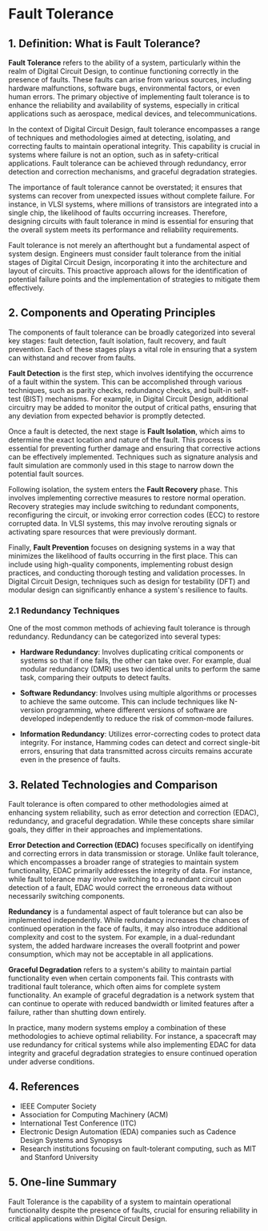 # Fault Tolerance

## 1. Definition: What is **Fault Tolerance**?
**Fault Tolerance** refers to the ability of a system, particularly within the realm of Digital Circuit Design, to continue functioning correctly in the presence of faults. These faults can arise from various sources, including hardware malfunctions, software bugs, environmental factors, or even human errors. The primary objective of implementing fault tolerance is to enhance the reliability and availability of systems, especially in critical applications such as aerospace, medical devices, and telecommunications.

In the context of Digital Circuit Design, fault tolerance encompasses a range of techniques and methodologies aimed at detecting, isolating, and correcting faults to maintain operational integrity. This capability is crucial in systems where failure is not an option, such as in safety-critical applications. Fault tolerance can be achieved through redundancy, error detection and correction mechanisms, and graceful degradation strategies.

The importance of fault tolerance cannot be overstated; it ensures that systems can recover from unexpected issues without complete failure. For instance, in VLSI systems, where millions of transistors are integrated into a single chip, the likelihood of faults occurring increases. Therefore, designing circuits with fault tolerance in mind is essential for ensuring that the overall system meets its performance and reliability requirements.

Fault tolerance is not merely an afterthought but a fundamental aspect of system design. Engineers must consider fault tolerance from the initial stages of Digital Circuit Design, incorporating it into the architecture and layout of circuits. This proactive approach allows for the identification of potential failure points and the implementation of strategies to mitigate them effectively.

## 2. Components and Operating Principles
The components of fault tolerance can be broadly categorized into several key stages: fault detection, fault isolation, fault recovery, and fault prevention. Each of these stages plays a vital role in ensuring that a system can withstand and recover from faults.

**Fault Detection** is the first step, which involves identifying the occurrence of a fault within the system. This can be accomplished through various techniques, such as parity checks, redundancy checks, and built-in self-test (BIST) mechanisms. For example, in Digital Circuit Design, additional circuitry may be added to monitor the output of critical paths, ensuring that any deviation from expected behavior is promptly detected.

Once a fault is detected, the next stage is **Fault Isolation**, which aims to determine the exact location and nature of the fault. This process is essential for preventing further damage and ensuring that corrective actions can be effectively implemented. Techniques such as signature analysis and fault simulation are commonly used in this stage to narrow down the potential fault sources.

Following isolation, the system enters the **Fault Recovery** phase. This involves implementing corrective measures to restore normal operation. Recovery strategies may include switching to redundant components, reconfiguring the circuit, or invoking error correction codes (ECC) to restore corrupted data. In VLSI systems, this may involve rerouting signals or activating spare resources that were previously dormant.

Finally, **Fault Prevention** focuses on designing systems in a way that minimizes the likelihood of faults occurring in the first place. This can include using high-quality components, implementing robust design practices, and conducting thorough testing and validation processes. In Digital Circuit Design, techniques such as design for testability (DFT) and modular design can significantly enhance a system's resilience to faults.

### 2.1 Redundancy Techniques
One of the most common methods of achieving fault tolerance is through redundancy. Redundancy can be categorized into several types:

- **Hardware Redundancy**: Involves duplicating critical components or systems so that if one fails, the other can take over. For example, dual modular redundancy (DMR) uses two identical units to perform the same task, comparing their outputs to detect faults.
  
- **Software Redundancy**: Involves using multiple algorithms or processes to achieve the same outcome. This can include techniques like N-version programming, where different versions of software are developed independently to reduce the risk of common-mode failures.

- **Information Redundancy**: Utilizes error-correcting codes to protect data integrity. For instance, Hamming codes can detect and correct single-bit errors, ensuring that data transmitted across circuits remains accurate even in the presence of faults.

## 3. Related Technologies and Comparison
Fault tolerance is often compared to other methodologies aimed at enhancing system reliability, such as error detection and correction (EDAC), redundancy, and graceful degradation. While these concepts share similar goals, they differ in their approaches and implementations.

**Error Detection and Correction (EDAC)** focuses specifically on identifying and correcting errors in data transmission or storage. Unlike fault tolerance, which encompasses a broader range of strategies to maintain system functionality, EDAC primarily addresses the integrity of data. For instance, while fault tolerance may involve switching to a redundant circuit upon detection of a fault, EDAC would correct the erroneous data without necessarily switching components.

**Redundancy** is a fundamental aspect of fault tolerance but can also be implemented independently. While redundancy increases the chances of continued operation in the face of faults, it may also introduce additional complexity and cost to the system. For example, in a dual-redundant system, the added hardware increases the overall footprint and power consumption, which may not be acceptable in all applications.

**Graceful Degradation** refers to a system's ability to maintain partial functionality even when certain components fail. This contrasts with traditional fault tolerance, which often aims for complete system functionality. An example of graceful degradation is a network system that can continue to operate with reduced bandwidth or limited features after a failure, rather than shutting down entirely.

In practice, many modern systems employ a combination of these methodologies to achieve optimal reliability. For instance, a spacecraft may use redundancy for critical systems while also implementing EDAC for data integrity and graceful degradation strategies to ensure continued operation under adverse conditions.

## 4. References
- IEEE Computer Society
- Association for Computing Machinery (ACM)
- International Test Conference (ITC)
- Electronic Design Automation (EDA) companies such as Cadence Design Systems and Synopsys
- Research institutions focusing on fault-tolerant computing, such as MIT and Stanford University

## 5. One-line Summary
Fault Tolerance is the capability of a system to maintain operational functionality despite the presence of faults, crucial for ensuring reliability in critical applications within Digital Circuit Design.
